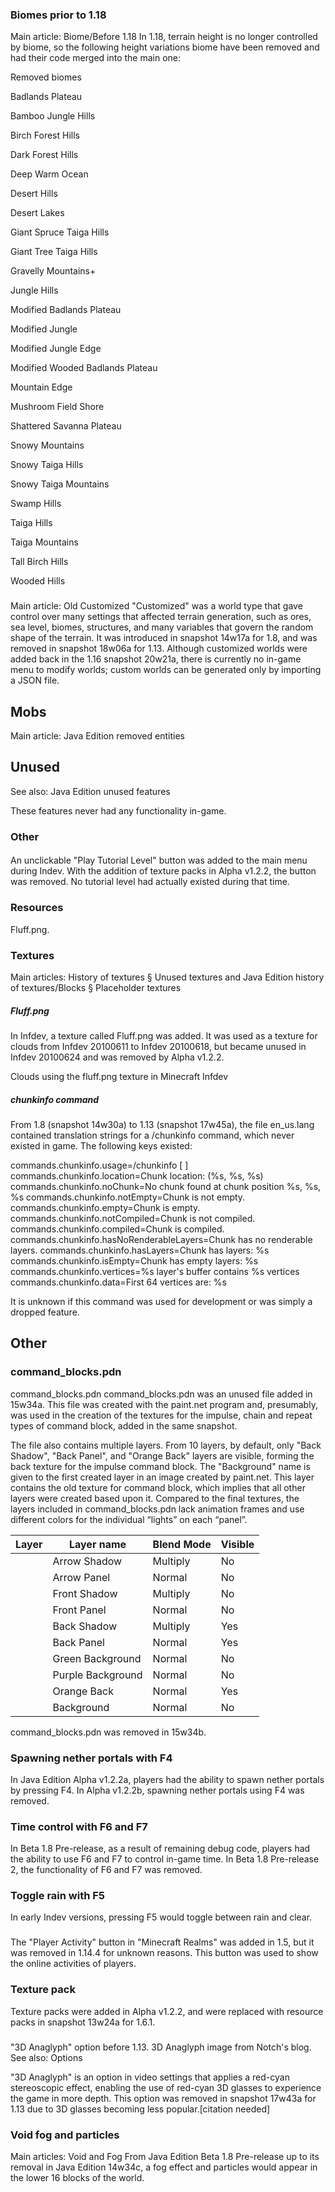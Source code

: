 ### Biomes prior to 1.18
Main article: Biome/Before 1.18
In 1.18, terrain height is no longer controlled by biome, so the following height variations biome have been removed and had their code merged into the main one:



Removed biomes


Badlands Plateau


Bamboo Jungle Hills


Birch Forest Hills


Dark Forest Hills


Deep Warm Ocean


Desert Hills


Desert Lakes


Giant Spruce Taiga Hills


Giant Tree Taiga Hills


Gravelly Mountains+


Jungle Hills


Modified Badlands Plateau


Modified Jungle


Modified Jungle Edge


Modified Wooded Badlands Plateau


Mountain Edge


Mushroom Field Shore


Shattered Savanna Plateau


Snowy Mountains


Snowy Taiga Hills


Snowy Taiga Mountains


Swamp Hills


Taiga Hills


Taiga Mountains


Tall Birch Hills


Wooded Hills

### 
Main article: Old Customized
"Customized" was a world type that gave control over many settings that affected terrain generation, such as ores, sea level, biomes, structures, and many variables that govern the random shape of the terrain. It was introduced in snapshot 14w17a for 1.8, and was removed in snapshot 18w06a for 1.13. Although customized worlds were added back in the 1.16 snapshot 20w21a, there is currently no in-game menu to modify worlds; custom worlds can be generated only by importing a JSON file.

## Mobs
Main article: Java Edition removed entities

## Unused
See also: Java Edition unused features

These features never had any functionality in-game.

### Other
#### 
An unclickable "Play Tutorial Level" button was added to the main menu during Indev. With the addition of texture packs in Alpha v1.2.2, the button was removed. No tutorial level had actually existed during that time.

### Resources
Fluff.png.
### Textures
Main articles: History of textures § Unused textures and Java Edition history of textures/Blocks § Placeholder textures
##### Fluff.png
In Infdev, a texture called Fluff.png was added. It was used as a texture for clouds from Infdev 20100611 to Infdev 20100618, but became unused in Infdev 20100624 and was removed by Alpha v1.2.2.

Clouds using the fluff.png texture in Minecraft Infdev

##### chunkinfo command
From 1.8 (snapshot 14w30a) to 1.13 (snapshot 17w45a), the file en_us.lang contained translation strings for a /chunkinfo command, which never existed in game. The following keys existed:

commands.chunkinfo.usage=/chunkinfo [<x> <y> <z>]
commands.chunkinfo.location=Chunk location: (%s, %s, %s)
commands.chunkinfo.noChunk=No chunk found at chunk position %s, %s, %s
commands.chunkinfo.notEmpty=Chunk is not empty.
commands.chunkinfo.empty=Chunk is empty.
commands.chunkinfo.notCompiled=Chunk is not compiled.
commands.chunkinfo.compiled=Chunk is compiled.
commands.chunkinfo.hasNoRenderableLayers=Chunk has no renderable layers.
commands.chunkinfo.hasLayers=Chunk has layers: %s
commands.chunkinfo.isEmpty=Chunk has empty layers: %s
commands.chunkinfo.vertices=%s layer's buffer contains %s vertices
commands.chunkinfo.data=First 64 vertices are: %s

It is unknown if this command was used for development or was simply a dropped feature.

## Other
### command_blocks.pdn
command_blocks.pdn
command_blocks.pdn was an unused file added in 15w34a. This file was created with the paint.net program and, presumably, was used in the creation of the textures for the impulse, chain and repeat types of command block, added in the same snapshot.

The file also contains multiple layers. From 10 layers, by default, only "Back Shadow", "Back Panel", and "Orange Back" layers are visible, forming the back texture for the impulse command block. The "Background" name is given to the first created layer in an image created by paint.net. This layer contains the old texture for command block, which implies that all other layers were created based upon it. Compared to the final textures, the layers included in command_blocks.pdn lack animation frames and use different colors for the individual “lights” on each “panel”.

| Layer | Layer name        | Blend Mode | Visible |
|-------|-------------------|------------|---------|
|       | Arrow Shadow      | Multiply   | No      |
|       | Arrow Panel       | Normal     | No      |
|       | Front Shadow      | Multiply   | No      |
|       | Front Panel       | Normal     | No      |
|       | Back Shadow       | Multiply   | Yes     |
|       | Back Panel        | Normal     | Yes     |
|       | Green Background  | Normal     | No      |
|       | Purple Background | Normal     | No      |
|       | Orange Back       | Normal     | Yes     |
|       | Background        | Normal     | No      |

command_blocks.pdn was removed in 15w34b.

### Spawning nether portals with F4
In Java Edition Alpha v1.2.2a, players had the ability to spawn nether portals by pressing F4. In Alpha v1.2.2b, spawning nether portals using F4 was removed.

### Time control with F6 and F7
In Beta 1.8 Pre-release, as a result of remaining debug code, players had the ability to use F6 and F7 to control in-game time. In Beta 1.8 Pre-release 2, the functionality of F6 and F7 was removed.

### Toggle rain with F5
In early Indev versions, pressing F5 would toggle between rain and clear.

### 
The "Player Activity" button in "Minecraft Realms" was added in 1.5, but it was removed in 1.14.4 for unknown reasons. This button was used to show the online activities of players.

### Texture pack
Texture packs were added in Alpha v1.2.2, and were replaced with resource packs in snapshot 13w24a for 1.6.1.

### 
"3D Anaglyph" option before 1.13.
3D Anaglyph image from Notch's blog.
See also: Options

"3D Anaglyph" is an option in video settings that applies a red-cyan stereoscopic effect, enabling the use of red-cyan 3D glasses to experience the game in more depth. This option was removed in snapshot 17w43a for 1.13 due to 3D glasses becoming less popular.[citation needed]


### Void fog and particles
Main articles: Void and Fog
From Java Edition Beta 1.8 Pre-release up to its removal in Java Edition 14w34c, a fog effect and particles would appear in the lower 16 blocks of the world.


